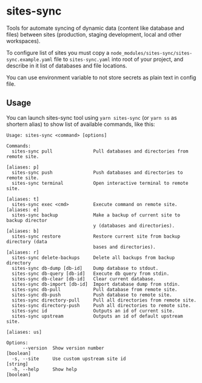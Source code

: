 # sites-sync

Tools for automate syncing of dynamic data (content like database and files) between sites
(production, staging development, local and other workspaces).

To configure list of sites you must copy a `node_modules/sites-sync/sites-sync.example.yaml` file
to `sites-sync.yaml` into root of your project, and describe in it list of databases and file locations.

You can use environment variable to not store secrets as plain text in config file.

## Usage

You can launch sites-sync tool using `yarn sites-sync` (or `yarn ss` as shortern
alias) to show list of available commands, like this:

```
Usage: sites-sync <command> [options]

Commands:
  sites-sync pull               Pull databases and directories from remote site.
                                                                    [aliases: p]
  sites-sync push               Push databases and directories to remote site.
  sites-sync terminal           Open interactive terminal to remote site.
                                                                    [aliases: t]
  sites-sync exec <cmd>         Execute command on remote site.     [aliases: e]
  sites-sync backup             Make a backup of current site to backup director
                                y (databases and directories).      [aliases: b]
  sites-sync restore            Restore current site from backup directory (data
                                bases and directories).             [aliases: r]
  sites-sync delete-backups     Delete all backups from backup directory
  sites-sync db-dump [db-id]    Dump database to stdout.
  sites-sync db-query [db-id]   Execute db query from stdin.
  sites-sync db-clear [db-id]   Clear current database.
  sites-sync db-import [db-id]  Import database dump from stdin.
  sites-sync db-pull            Pull database from remote site.
  sites-sync db-push            Push database to remote site.
  sites-sync directory-pull     Pull all directories from remote site.
  sites-sync directory-push     Push all directories to remote site.
  sites-sync id                 Outputs an id of current site.
  sites-sync upstream           Outputs an id of default upstream site.
                                                                   [aliases: us]

Options:
      --version  Show version number                                   [boolean]
  -s, --site     Use custom upstream site id                            [string]
  -h, --help     Show help                                             [boolean]
```
